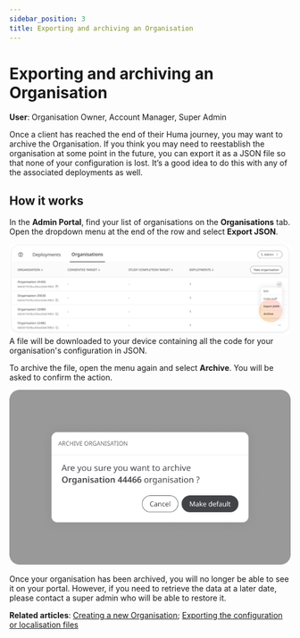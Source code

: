 ```yaml
---
sidebar_position: 3
title: Exporting and archiving an Organisation 
---
```

# Exporting and archiving an Organisation
**User**: Organisation Owner, Account Manager, Super Admin

Once a client has reached the end of their Huma journey, you may want to archive the Organisation. If you think you may need to reestablish the organisation at some point in the future, you can export it as a JSON file so that none of your configuration is lost. It’s a good idea to do this with any of the associated deployments as well.

## How it works
In the **Admin Portal**, find your list of organisations on the **Organisations** tab. Open the dropdown menu at the end of the row and select **Export JSON**. 

![image](./assets/Admin0201.png)
A file will be downloaded to your device containing all the code for your organisation's configuration in JSON. 

To archive the file, open the menu again and select **Archive**. You will be asked to confirm the action. 

![image](./assets/Admin0202.png)

Once your organisation has been archived, you will no longer be able to see it on your portal. However, if you need to retrieve the data at a later date, please contact a super admin who will be able to restore it.

**Related articles**: [Creating a new Organisation](./creating-a-new-organisation.md); [Exporting the configuration or localisation files](../managing-deployments/tools-and-navigation/exporting-config-or-localization-files.md)
